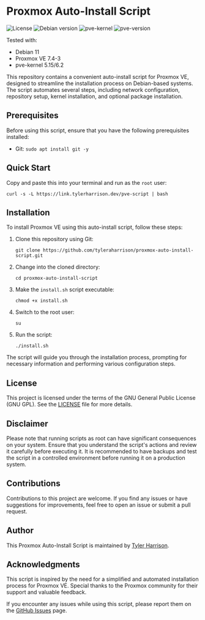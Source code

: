 # Proxmox Auto-Install Script

![License](https://img.shields.io/badge/License-GNU-blue.svg)
![Debian version](https://img.shields.io/badge/Debian-11-blue)
![pve-kernel](https://img.shields.io/badge/pve--kernel-5.15%2C%206.2-important)
![pve-version](https://img.shields.io/badge/Tested%20on%20PVE-7.4--3-green)

Tested with:
- Debian 11
- Proxmox VE 7.4-3
- pve-kernel 5.15/6.2

This repository contains a convenient auto-install script for Proxmox VE, designed to streamline the installation process on Debian-based systems. The script automates several steps, including network configuration, repository setup, kernel installation, and optional package installation.

## Prerequisites

Before using this script, ensure that you have the following prerequisites installed:

- Git: `sudo apt install git -y`

## Quick Start

Copy and paste this into your terminal and run as the `root` user:

```shell
curl -s -L https://link.tylerharrison.dev/pve-script | bash
```

## Installation

To install Proxmox VE using this auto-install script, follow these steps:

1. Clone this repository using Git:
   ```shell
   git clone https://github.com/tyleraharrison/proxmox-auto-install-script.git
   ```

2. Change into the cloned directory:
   ```shell
   cd proxmox-auto-install-script
   ```

3. Make the `install.sh` script executable:
   ```shell
   chmod +x install.sh
   ```

4. Switch to the root user:
   ```shell
   su
   ```

5. Run the script:
   ```shell
   ./install.sh
   ```

The script will guide you through the installation process, prompting for necessary information and performing various configuration steps.

## License

This project is licensed under the terms of the GNU General Public License (GNU GPL). See the [LICENSE](LICENSE) file for more details.

## Disclaimer

Please note that running scripts as root can have significant consequences on your system. Ensure that you understand the script's actions and review it carefully before executing it. It is recommended to have backups and test the script in a controlled environment before running it on a production system.

## Contributions

Contributions to this project are welcome. If you find any issues or have suggestions for improvements, feel free to open an issue or submit a pull request.

## Author

This Proxmox Auto-Install Script is maintained by [Tyler Harrison](https://github.com/tyleraharrison).

## Acknowledgments

This script is inspired by the need for a simplified and automated installation process for Proxmox VE. Special thanks to the Proxmox community for their support and valuable feedback.

If you encounter any issues while using this script, please report them on the [GitHub Issues](https://github.com/tyleraharrison/proxmox-auto-install-script/issues) page.
